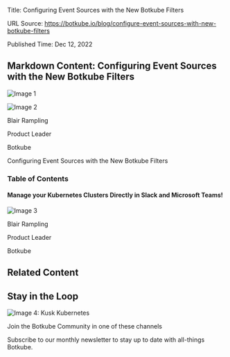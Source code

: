 Title: Configuring Event Sources with the New Botkube Filters

URL Source: https://botkube.io/blog/configure-event-sources-with-new-botkube-filters

Published Time: Dec 12, 2022

Markdown Content:
Configuring Event Sources with the New Botkube Filters
------------------------------------------------------

![Image 1](https://assets-global.website-files.com/634fabb21508d6c9db9bc46f/6388d8a9440baf86c12e1332_BQ_cKZugm2gU2CJlE2SwuDKqkczTCA0n645DHiHJkUQ.png)

[](#home)

![Image 2](https://assets-global.website-files.com/634fabb21508d6c9db9bc46f/636df3edbf5389368f6bef9c_cYbM1beBC5tQnSPVfaXCg_W9tkHugByZV2TOleN6pTw.jpeg)

Blair Rampling

Product Leader

Botkube

Configuring Event Sources with the New Botkube Filters

### Table of Contents

#### Manage your Kubernetes Clusters Directly in Slack and Microsoft Teams!

![Image 3](https://assets-global.website-files.com/634fabb21508d6c9db9bc46f/636df3edbf5389368f6bef9c_cYbM1beBC5tQnSPVfaXCg_W9tkHugByZV2TOleN6pTw.jpeg)

Blair Rampling

Product Leader

Botkube

Related Content
---------------

Stay in the Loop
----------------

![Image 4: Kusk Kubernetes ](https://assets-global.website-files.com/633705de6adaa38599d8e258/636d3117b8612105c60e0bd9_botkube-front-right.svg)

Join the Botkube Community in one of these channels

Subscribe to our monthly newsletter to stay up to date with all-things Botkube.
